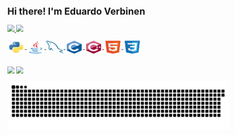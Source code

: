 ## Hi there! I'm Eduardo Verbinen

<div>
  <a href="https://github.com/vDuduardo">
  <img height="150em" src="https://github-readme-stats.vercel.app/api?username=vDuduardo&show_icons=true&theme=github_dark&include_all_commits=true&count_private=true"/>
  <img height="150em" src="https://github-readme-stats.vercel.app/api/top-langs/?username=vDuduardo&layout=compact&langs_count=7&theme=github_dark"/>
</div>

<div style="display: inline_block"><br>
  <img align="center" alt="VD-Python" height="30" width="40" src="https://raw.githubusercontent.com/devicons/devicon/master/icons/python/python-original.svg">
  <img align="center" alt="VD-Java" height="30" width="40" src="https://raw.githubusercontent.com/devicons/devicon/master/icons/java/java-original.svg">
  <img align="center" alt="VD-MySQL" height="30" width="40" src="https://raw.githubusercontent.com/devicons/devicon/master/icons/mysql/mysql-original.svg">
  <img align="center" alt="VD-C" height="30" width="40" src="https://raw.githubusercontent.com/devicons/devicon/master/icons/c/c-original.svg">
  <img align="center" alt="VD-CPP" height="30" width="40" src="https://raw.githubusercontent.com/devicons/devicon/master/icons/cplusplus/cplusplus-original.svg">
  <img align="center" alt="VD-HTML" height="30" width="40" src="https://raw.githubusercontent.com/devicons/devicon/master/icons/html5/html5-original.svg">
  <img align="center" alt="VD-CSS" height="30" width="40" src="https://raw.githubusercontent.com/devicons/devicon/master/icons/css3/css3-original.svg">
</div>
  
##

<div>
  <a href = "mailto:everbinen@gmail.com"><img src="https://img.shields.io/badge/-Gmail-%23333?style=for-the-badge&logo=gmail&logoColor=white" target="_blank"></a>
  <a href="https://www.linkedin.com/in/eduardoverbinen" target="_blank"><img src="https://img.shields.io/badge/-LinkedIn-%230077B5?style=for-the-badge&logo=linkedin&logoColor=white" target="_blank"></a> 
 
![Snake animation](https://github.com/vDuduardo/vDuduardo/blob/output/github-contribution-grid-snake.svg)

</div>
  
